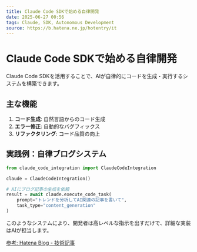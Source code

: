 ```yaml
---
title: Claude Code SDKで始める自律開発
date: 2025-06-27 00:56
tags: Claude, SDK, Autonomous Development
source: https://b.hatena.ne.jp/hotentry/it
---
```


# Claude Code SDKで始める自律開発

Claude Code SDKを活用することで、AIが自律的にコードを生成・実行するシステムを構築できます。

## 主な機能

1. **コード生成**: 自然言語からのコード生成
2. **エラー修正**: 自動的なバグフィックス
3. **リファクタリング**: コード品質の向上

## 実践例：自律ブログシステム

```python
from claude_code_integration import ClaudeCodeIntegration

claude = ClaudeCodeIntegration()

# AIにブログ記事の生成を依頼
result = await claude.execute_code_task(
    prompt="トレンドを分析してAI関連の記事を書いて",
    task_type="content_generation"
)
```

このようなシステムにより、開発者は高レベルな指示を出すだけで、詳細な実装はAIが担当します。

[参考: Hatena Blog - 技術記事](https://b.hatena.ne.jp/hotentry/it)
